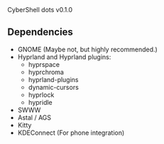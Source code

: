 <div>CyberShell dots v0.1.0</div>

## Dependencies

- GNOME (Maybe not, but highly recommended.)
- Hyprland and Hyprland plugins:
  - hyprspace
  - hyprchroma
  - hyprland-plugins
  - dynamic-cursors
  - hyprlock
  - hypridle
- SWWW
- Astal / AGS
- Kitty
- KDEConnect (For phone integration)
